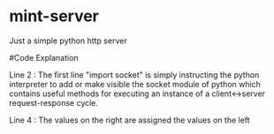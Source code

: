 # mint-server
Just a simple python http server

#Code Explanation

Line 2 : The first line "import socket" is simply instructing the python interpreter to add or make visible the socket module of python which contains useful methods for executing an instance of a client<->server request-response cycle. 

Line 4 : The values on the right are assigned the values on the left
